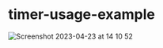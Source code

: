 # timer-usage-example
![Screenshot 2023-04-23 at 14 10 52](https://user-images.githubusercontent.com/57291537/233836419-82dc08c8-241c-4a15-9251-89d7704b8504.png)
